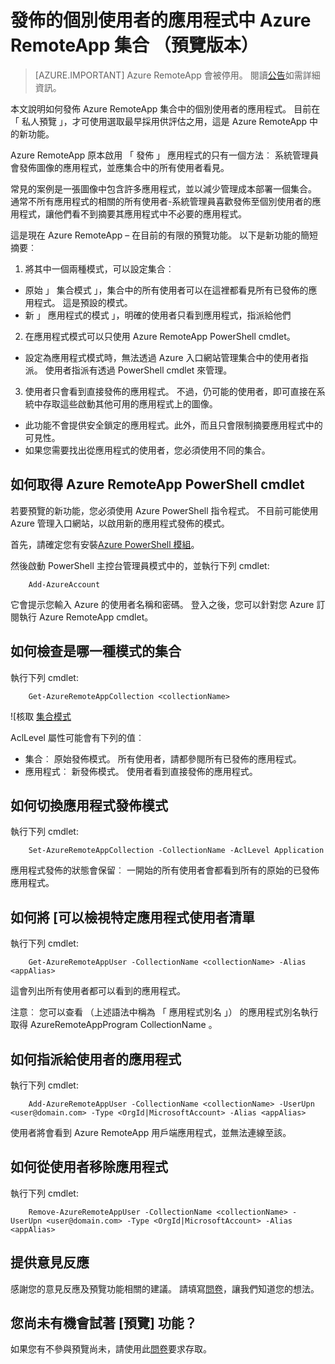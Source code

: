 <properties
   pageTitle="Azure RemoteApp 集合 （預覽版本） 中的 [發佈至個別使用者的應用程式 |Microsoft Azure"
   description="瞭解如何發佈至個別使用者的應用程式而不是根據 Azure RemoteApp 中的群組，而定。"
   services="remoteapp-preview"
   documentationCenter=""
   authors="piotrci"
   manager="mbaldwin"
   editor=""/>

<tags
   ms.service="remoteapp"
   ms.devlang="na"
   ms.topic="hero-article"
   ms.tgt_pltfrm="na"
   ms.workload="compute"
   ms.date="08/15/2016"
   ms.author="piotrci"/>

# <a name="publish-applications-to-individual-users-in-an-azure-remoteapp-collection-preview"></a>發佈的個別使用者的應用程式中 Azure RemoteApp 集合 （預覽版本）

> [AZURE.IMPORTANT]
> Azure RemoteApp 會被停用。 閱讀[公告](https://go.microsoft.com/fwlink/?linkid=821148)如需詳細資訊。

本文說明如何發佈 Azure RemoteApp 集合中的個別使用者的應用程式。 目前在 「 私人預覽 」，才可使用選取最早採用供評估之用，這是 Azure RemoteApp 中的新功能。

Azure RemoteApp 原本啟用 「 發佈 」 應用程式的只有一個方法︰ 系統管理員會發佈圖像的應用程式，並應集合中的所有使用者看見。

常見的案例是一張圖像中包含許多應用程式，並以減少管理成本部署一個集合。 通常不所有應用程式的相關的所有使用者-系統管理員喜歡發佈至個別使用者的應用程式，讓他們看不到摘要其應用程式中不必要的應用程式。

這是現在 Azure RemoteApp – 在目前的有限的預覽功能。 以下是新功能的簡短摘要︰

1. 將其中一個兩種模式，可以設定集合︰
 
  - 原始 」 集合模式 」，集合中的所有使用者可以在這裡都看見所有已發佈的應用程式。 這是預設的模式。
  - 新 」 應用程式的模式 」，明確的使用者只看到應用程式，指派給他們

2. 在應用程式模式可以只使用 Azure RemoteApp PowerShell cmdlet。

  - 設定為應用程式模式時，無法透過 Azure 入口網站管理集合中的使用者指派。 使用者指派有透過 PowerShell cmdlet 來管理。

3. 使用者只會看到直接發佈的應用程式。 不過，仍可能的使用者，即可直接在系統中存取這些啟動其他可用的應用程式上的圖像。
  - 此功能不會提供安全鎖定的應用程式。此外，而且只會限制摘要應用程式中的可見性。
  - 如果您需要找出從應用程式的使用者，您必須使用不同的集合。

## <a name="how-to-get-azure-remoteapp-powershell-cmdlets"></a>如何取得 Azure RemoteApp PowerShell cmdlet

若要預覽的新功能，您必須使用 Azure PowerShell 指令程式。 不目前可能使用 Azure 管理入口網站，以啟用新的應用程式發佈的模式。

首先，請確定您有安裝[Azure PowerShell 模組](../powershell-install-configure.md)。

然後啟動 PowerShell 主控台管理員模式中的，並執行下列 cmdlet:

        Add-AzureAccount

它會提示您輸入 Azure 的使用者名稱和密碼。 登入之後，您可以針對您 Azure 訂閱執行 Azure RemoteApp cmdlet。

## <a name="how-to-check-which-mode-a-collection-is-in"></a>如何檢查是哪一種模式的集合

執行下列 cmdlet:

        Get-AzureRemoteAppCollection <collectionName>

![核取 [集合模式](./media/remoteapp-perapp/araacllelvel.png)

AclLevel 屬性可能會有下列的值︰

- 集合︰ 原始發佈模式。 所有使用者，請都參閱所有已發佈的應用程式。
- 應用程式︰ 新發佈模式。 使用者看到直接發佈的應用程式。

## <a name="how-to-switch-to-application-publishing-mode"></a>如何切換應用程式發佈模式

執行下列 cmdlet:

        Set-AzureRemoteAppCollection -CollectionName -AclLevel Application

應用程式發佈的狀態會保留︰ 一開始的所有使用者會都看到所有的原始的已發佈應用程式。

## <a name="how-to-list-users-who-can-see-a-specific-application"></a>如何將 [可以檢視特定應用程式使用者清單

執行下列 cmdlet:

        Get-AzureRemoteAppUser -CollectionName <collectionName> -Alias <appAlias>

這會列出所有使用者都可以看到的應用程式。

注意︰ 您可以查看 （上述語法中稱為 「 應用程式別名 」） 的應用程式別名執行取得 AzureRemoteAppProgram CollectionName <collectionName>。

## <a name="how-to-assign-an-application-to-a-user"></a>如何指派給使用者的應用程式

執行下列 cmdlet:

        Add-AzureRemoteAppUser -CollectionName <collectionName> -UserUpn <user@domain.com> -Type <OrgId|MicrosoftAccount> -Alias <appAlias>

使用者將會看到 Azure RemoteApp 用戶端應用程式，並無法連線至該。

## <a name="how-to-remove-an-application-from-a-user"></a>如何從使用者移除應用程式

執行下列 cmdlet:

        Remove-AzureRemoteAppUser -CollectionName <collectionName> -UserUpn <user@domain.com> -Type <OrgId|MicrosoftAccount> -Alias <appAlias>

## <a name="providing-feedback"></a>提供意見反應
感謝您的意見反應及預覽功能相關的建議。 請填寫[問卷](http://www.instant.ly/s/FDdrb)，讓我們知道您的想法。

## <a name="havent-had-a-chance-to-try-the-preview-feature"></a>您尚未有機會試著 [預覽] 功能？
如果您有不參與預覽尚未，請使用此[問卷](http://www.instant.ly/s/AY83p)要求存取。

